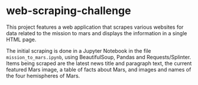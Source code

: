 # web-scraping-challenge

This project features a web application that scrapes various websites for data related to the mission to mars and displays the information in a single HTML page.

The initial scraping is done in a Jupyter Notebook in the file ```mission_to_mars.ipynb```, using BeautifulSoup, Pandas and Requests/Splinter. Items being scraped are the latest news title and paragraph text, the current featured Mars image, a table of facts about Mars, and images and names of the four hemispheres of Mars.




